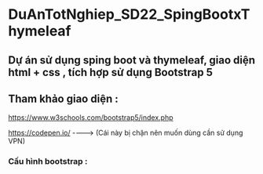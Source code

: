 # DuAnTotNghiep_SD22_SpingBootxThymeleaf
## Dự án sử dụng sping boot và thymeleaf, giao diện html + css , tích hợp sử dụng Bootstrap 5

## Tham khảo giao diện : 

https://www.w3schools.com/bootstrap5/index.php

https://codepen.io/ ----> (Cái này bị chặn nên muốn dùng cần sử dụng VPN)

### Cấu hình bootstrap :

<link href="https://cdn.jsdelivr.net/npm/bootstrap@5.3.3/dist/css/bootstrap.min.css" rel="stylesheet" integrity="sha384-QWTKZyjpPEjISv5WaRU9OFeRpok6YctnYmDr5pNlyT2bRjXh0JMhjY6hW+ALEwIH" crossorigin="anonymous">

<script src="https://cdn.jsdelivr.net/npm/bootstrap@5.3.3/dist/js/bootstrap.bundle.min.js" integrity="sha384-YvpcrYf0tY3lHB60NNkmXc5s9fDVZLESaAA55NDzOxhy9GkcIdslK1eN7N6jIeHz" crossorigin="anonymous"></script>
